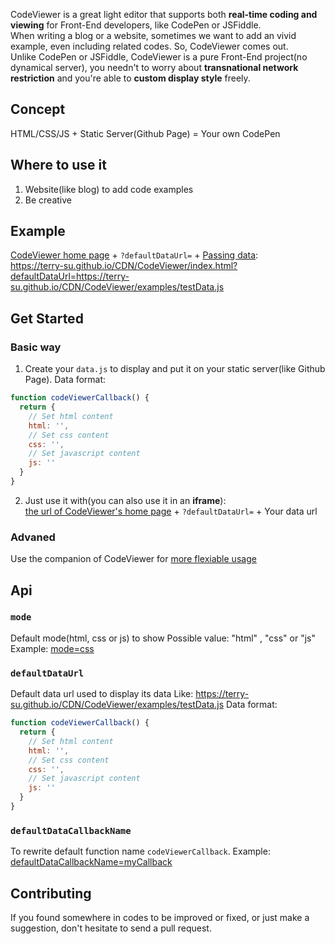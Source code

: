 CodeViewer is a great light editor that supports both **real-time coding and viewing** for Front-End developers, like CodePen or JSFiddle.  
When writing a blog or a website, sometimes we want to add an vivid example, even including related codes. So, CodeViewer comes out.  
Unlike CodePen or JSFiddle, CodeViewer is a pure Front-End project(no dynamical server), you needn't to worry about **transnational network restriction** and you're able to **custom display style** freely.


## Concept
HTML/CSS/JS + Static Server(Github Page) = Your own CodePen


## Where to use it
1. Website(like blog) to add code examples
2. Be creative


## Example
[CodeViewer home page](https://terry-su.github.io/CDN/CodeViewer/index.html) + `?defaultDataUrl=` + [Passing data](`https://terry-su.github.io/CDN/CodeViewer/examples/testData.js`):  
https://terry-su.github.io/CDN/CodeViewer/index.html?defaultDataUrl=https://terry-su.github.io/CDN/CodeViewer/examples/testData.js


## Get Started
### Basic way
1. Create your `data.js` to display and put it on your static server(like Github Page). Data format:
```js
function codeViewerCallback() {
  return {
    // Set html content
    html: '',
    // Set css content
    css: '',
    // Set javascript content
    js: ''
  }
}
```

2. Just use it with(you can also use it in an **iframe**):   
[the url of CodeViewer's home page](https://terry-su.github.io/CDN/CodeViewer/index.html) + `?defaultDataUrl=` + Your data url

### Advaned
Use the companion of CodeViewer for [more flexiable usage](https://github.com/Terry-Su/CDN/tree/master/iframes/__template__)


## Api
### `mode`
Default mode(html, css or js) to show 
Possible value: "html" , "css" or "js"  
Example: [mode=css](https://terry-su.github.io/CDN/CodeViewer/index.html?defaultDataUrl=https://terry-su.github.io/CDN/CodeViewer/examples/testData.js&mode=css)

### `defaultDataUrl`
Default data url used to display its data
Like: https://terry-su.github.io/CDN/CodeViewer/examples/testData.js
Data format:
```js
function codeViewerCallback() {
  return {
    // Set html content
    html: '',
    // Set css content
    css: '',
    // Set javascript content
    js: ''
  }
}
```

### `defaultDataCallbackName`
To rewrite default function name `codeViewerCallback`.
Example: [defaultDataCallbackName=myCallback](https://terry-su.github.io/CDN/CodeViewer/index.html?defaultDataUrl=https://terry-su.github.io/CDN/CodeViewer/examples/testData-my-callback.js&defaultDataCallbackName=myCallback)


## Contributing
If you found somewhere in codes to be improved or fixed, or just make a suggestion, don't hesitate to send a pull request.
